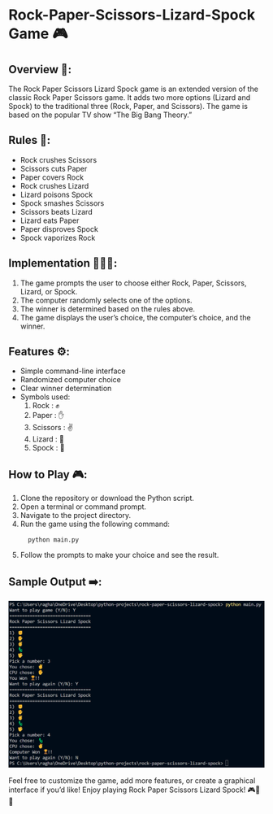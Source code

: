 # Rock-Paper-Scissors-Lizard-Spock Game 🎮

## Overview 🔎:  
The Rock Paper Scissors Lizard Spock game is an extended version of the classic Rock Paper Scissors game. It adds two more options (Lizard and Spock) to the traditional three (Rock, Paper, and Scissors). The game is based on the popular TV show “The Big Bang Theory.”

## Rules 📌:
<ul>
<li>Rock crushes Scissors</li>
<li>Scissors cuts Paper</li>
<li>Paper covers Rock</li>
<li>Rock crushes Lizard</li>
<li>Lizard poisons Spock</li>
<li>Spock smashes Scissors</li>
<li>Scissors beats Lizard</li>
<li>Lizard eats Paper</li>
<li>Paper disproves Spock</li>
<li>Spock vaporizes Rock</li>
</ul>

## Implementation 👨🏻‍💻: 
<ol>
<li>The game prompts the user to choose either Rock, Paper, Scissors, Lizard, or Spock.</li>
<li>The computer randomly selects one of the options.</li>
<li>The winner is determined based on the rules above.</li>
<li>The game displays the user’s choice, the computer’s choice, and the winner.</li>
</ol>

## Features ⚙️: 
<ul>
<li>Simple command-line interface</li>
<li>Randomized computer choice</li>
<li>Clear winner determination</li>
<li>Symbols used:
<ol>
  <li>Rock : ✊</li>
  <li>Paper : ✋</li>
  <li>Scissors : ✌</li>
  <li>Lizard : 🦎</li>
  <li>Spock : 🖖</li>
</ol>
</li>
</ul>

## How to Play 🎮: 
<ol>
<li>Clone the repository or download the Python script.</li>
<li>Open a terminal or command prompt.</li>
<li>Navigate to the project directory.</li>
<li>Run the game using the following command:</li>
  
      python main.py
<li>Follow the prompts to make your choice and see the result.</li>
</ol>

## Sample Output ➡️:

![Output](https://github.com/RajeevRanjan5642/rock-paper-scissors-lizard-spock/blob/main/images/output.png)

Feel free to customize the game, add more features, or create a graphical interface if you’d like! Enjoy playing Rock Paper Scissors Lizard Spock! 🎮🖖🤘
